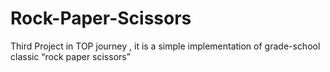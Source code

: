 # Rock-Paper-Scissors
Third Project in TOP journey , it is a simple implementation of grade-school classic “rock paper scissors”
